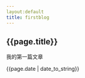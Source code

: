 ```yaml
---
layout:default
title: firstblog
---
```

<h2>{{page.title}}</h2>
<p>我的第一篇文章</p>
<p>{{page.date | date_to_string}}</p>